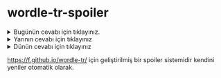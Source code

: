 # wordle-tr-spoiler

<details>
  <summary>Bugünün cevabı için tıklayınız.</summary>
  <br>
    <b> tutya </b>
</details>

<details>
  <summary>Yarının cevabı için tıklayınız</summary>
  <br>
   <b> mumcu </b>
</details>

<details>
  <summary>Dünün cevabı için tıklayınız </summary>
  <br>
  <b> yayın </b>
</details>

https://f.github.io/wordle-tr/ için geliştirilmiş bir spoiler sistemidir kendini yeniler otomatik olarak.

